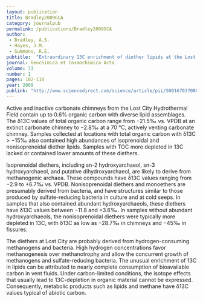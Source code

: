 ```yaml
---
layout: publication
title: Bradley2009GCA
category: journalpub
permalink: /publications/Bradley2009GCA
author: 
 - Bradley, A.S. 
 - Hayes, J.M. 
 - Summons, R.E. 
pubtitle:  "Extraordinary 13C enrichment of diether lipids at the Lost City Hydrothermal Field indicates a carbon-limited ecosystem" 
journal: Geochimica et Cosmochimica Acta 
volume: 73 
number: 1 
pages: 102-118 
year: 2009
publink: "http://www.sciencedirect.com/science/article/pii/S0016703708005899"
---
```

Active and inactive carbonate chimneys from the Lost City Hydrothermal Field contain up to 0.6% organic carbon with diverse lipid assemblages. The δ13C values of total organic carbon range from −21.5‰ vs. VPDB at an extinct carbonate chimney to −2.8‰ at a 70 °C, actively venting carbonate chimney. Samples collected at locations with total organic carbon with δ13C > −15‰ also contained high abundances of isoprenoidal and nonisoprenoidal diether lipids. Samples with TOC more depleted in 13C lacked or contained lower amounts of these diethers.

Isoprenoidal diethers, including sn-2 hydroxyarchaeol, sn-3 hydroxyarchaeol, and putative dihydroxyarchaeol, are likely to derive from methanogenic archaea. These compounds have δ13C values ranging from −2.9 to +6.7‰ vs. VPDB. Nonisoprenoidal diethers and monoethers are presumably derived from bacteria, and have structures similar to those produced by sulfate-reducing bacteria in culture and at cold seeps. In samples that also contained abundant hydroxyarchaeols, these diethers have δ13C values between −11.8 and +3.6‰. In samples without abundant hydroxyarchaeols, the nonisoprenoidal diethers were typically more depleted in 13C, with δ13C as low as −28.7‰ in chimneys and −45‰ in fissures.

The diethers at Lost City are probably derived from hydrogen-consuming methanogens and bacteria. High hydrogen concentrations favor methanogenesis over methanotrophy and allow the concurrent growth of methanogens and sulfate-reducing bacteria. The unusual enrichment of 13C in lipids can be attributed to nearly complete consumption of bioavailable carbon in vent fluids. Under carbon-limited conditions, the isotope effects that usually lead to 13C-depletion in organic material cannot be expressed. Consequently, metabolic products such as lipids and methane have δ13C values typical of abiotic carbon.